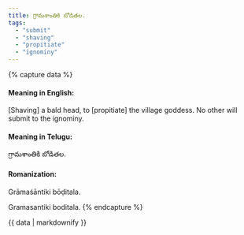 ```yaml
---
title: గ్రామశాంతికి బోడితల.
tags:
  - "submit"
  - "shaving"
  - "propitiate"
  - "ignominy"
---
```


{% capture data %}
#### Meaning in English:
[Shaving] a bald head, to [propitiate] the village goddess.
No other will submit to the ignominy.

#### Meaning in Telugu:
గ్రామశాంతికి బోడితల.

#### Romanization:
Grāmaśāntiki bōḍitala.

Gramasantiki boditala.
{% endcapture %}

{{ data | markdownify }}

